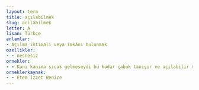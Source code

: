 ```yaml
---
layout: term
title: açılabilmek
slug: acilabilmek
letter: A
lisan: Türkçe
anlamlar:
- Açılma ihtimali veya imkânı bulunmak
ozellikler:
- - nesnesiz
ornekler:
- - Kanı kanıma sıcak gelmeseydi bu kadar çabuk tanışır ve açılabilir miydik?
orneklerkaynak:
- - Etem İzzet Benice
---
```

